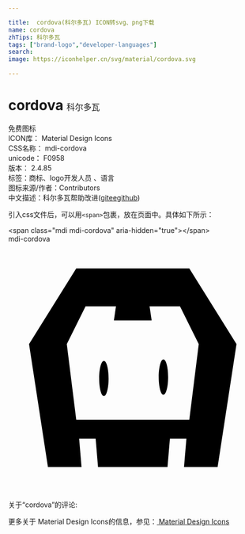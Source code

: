 ```yaml
---

title:  cordova(科尔多瓦) ICON转svg、png下载
name: cordova
zhTips: 科尔多瓦
tags: ["brand-logo","developer-languages"]
search: 
image: https://iconhelper.cn/svg/material/cordova.svg

---
```


# cordova  <small style="font-size: 60%;font-weight: 100">科尔多瓦</small>


<div class="detail-page">
<p>
<span><span class="badge-success badge">免费图标</span> </span>
<br/>
<span>
ICON库：
<span class="badge-secondary badge">Material Design Icons</span> 
</span>
<br/>
<span>
CSS名称：
<span class="badge-secondary badge">mdi-cordova</span> 
</span>
<br/>
<span>
unicode：
<span class="badge-secondary badge">F0958</span> 
<copy-btn content='F0958' btn-title=""></copy-btn>
<copy-btn :content='String.fromCodePoint(parseInt("F0958", 16))' btn-title="复制U"></copy-btn>
</span>
<br/>
<span>
版本：
<span class="badge-secondary badge">2.4.85</span> 
</span><br/><span>标签：<span class="badge-light badge"><router-link to="/tags/brand-logo.html">商标、logo</router-link></span><span class="badge-light badge"><router-link to="/tags/developer-languages.html">开发人员 、语言</router-link></span></span>
<br/>
<span>图标来源/作者：<span class="badge-light badge">Contributors</span></span> 
<br/>
<span class="zh-detail">中文描述：<span class="badge-primary badge">科尔多瓦</span><span class="help-link"><span>帮助改进</span>(<a href="https://gitee.com/liuwave/icon-helper/edit/master/json/material/cordova.json" target="_blank" rel="noopener noreferrer">gitee</a><a href="https://github.com/liuwave/icon-helper/edit/master/json/material/cordova.json" target="_blank" rel="noopener noreferrer">github</a></span>)</span><br/>
</p>
</div>
<div class="alert alert-dark">
  <i class="mdi mdi-cordova mdi-48px"></i>
  <i class="mdi mdi-cordova mdi-36px"></i>
  <i class="mdi mdi-cordova mdi-24px"></i>
  <i class="mdi mdi-cordova mdi-18px"></i>
</div>
<div>
  <p>引入css文件后，可以用<code>&lt;span&gt;</code>包裹，放在页面中。具体如下所示：    
  </p>
  <div class="alert alert-primary" style="font-size: 14px">
    &lt;span class="mdi mdi-cordova" aria-hidden="true"&gt;&lt;/span&gt;
    <copy-btn content='<span class="mdi mdi-cordova" aria-hidden="true"></span>'></copy-btn>
  </div>
  <div class="alert alert-secondary">
    <i class="mdi mdi-cordova"
    style="font-size: 24px"
    aria-hidden="true"></i> mdi-cordova
    <copy-btn content="mdi-cordova" btn-title="复制图标名称"></copy-btn>
  </div>
</div>
<div id="svg" class="svg-wrap">
<svg xmlns="http://www.w3.org/2000/svg" viewBox="0 0 24 24"><path d="M20.18,21.55H16.94L17.17,18.82H15.58L15.35,21.55H8.65L8.42,18.82H6.83L7.06,21.55H3.82L2,9.73L6.55,2.45H17.45L22,9.73L20.18,21.55M16.55,6.09H13.62L13.82,7.45H10.18L10.38,6.09H7.45L5.64,9.73L6.55,17H17.45L18.36,9.73L16.55,6.09M14.95,14.59C14.7,14.59 14.5,13.83 14.5,12.9C14.5,11.96 14.7,11.2 14.95,11.2C15.21,11.2 15.41,11.96 15.41,12.9C15.41,13.83 15.21,14.59 14.95,14.59M9.22,14.73C8.96,14.73 8.76,13.97 8.76,13.04C8.76,12.1 8.96,11.35 9.22,11.35C9.47,11.35 9.67,12.1 9.67,13.04C9.67,13.97 9.47,14.73 9.22,14.73Z" /></svg>
</div>
<detail full-name='mdi-cordova'></detail>
<div>
<p>关于“cordova”的评论:</p>
</div>
<Vssue title="关于“cordova”的评论" ></Vssue>    
<div><p>更多关于 Material Design Icons的信息，参见：<a target="_blank" href="https://iconhelper.cn/material.html"> Material Design Icons</a>
</p></div>
